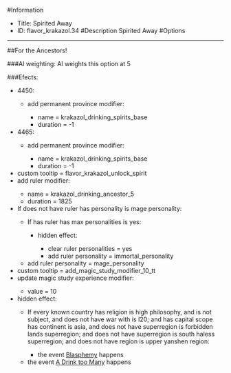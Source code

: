 #Information
 - Title: Spirited Away
 - ID: flavor_krakazol.34
#Description
Spirited Away
#Options

___
##For the Ancestors!

###AI weighting:
AI weights this option at 5


###Efects:<ul><li>4450:</li><ul><li>add permanent province modifier:</li><ul><li>name = krakazol_drinking_spirits_base</li><li>duration = -1</li></ul></ul><li>4465:</li><ul><li>add permanent province modifier:</li><ul><li>name = krakazol_drinking_spirits_base</li><li>duration = -1</li></ul></ul><li>custom tooltip = flavor_krakazol_unlock_spirit</li><li>add ruler modifier:</li><ul><li>name = krakazol_drinking_ancestor_5</li><li>duration = 1825</li></ul><li>If does not have ruler has personality is mage personality:</li><ul><li>If has ruler has max personalities is yes:</li><ul><li>hidden effect:</li><ul><li>clear ruler personalities = yes</li><li>add ruler personality = immortal_personality</li></ul></ul><li>add ruler personality = mage_personality</li></ul><li>custom tooltip = add_magic_study_modifier_10_tt</li><li>update magic study experience modifier:</li><ul><li>value = 10</li></ul><li>hidden effect:</li><ul><li>If every known country has religion is high philosophy, and  is not subject, and does not have war with is I20; and  has capital scope has continent is asia, and does not have superregion is forbidden lands superregion; and does not have superregion is south haless superregion; and does not have region is upper yanshen region:</li><ul><li>the event [Blasphemy](../events/blasphemy.md) happens</li></ul><li>the event [A Drink too Many](../events/a_drink_too_many.md) happens</li></ul></ul>
